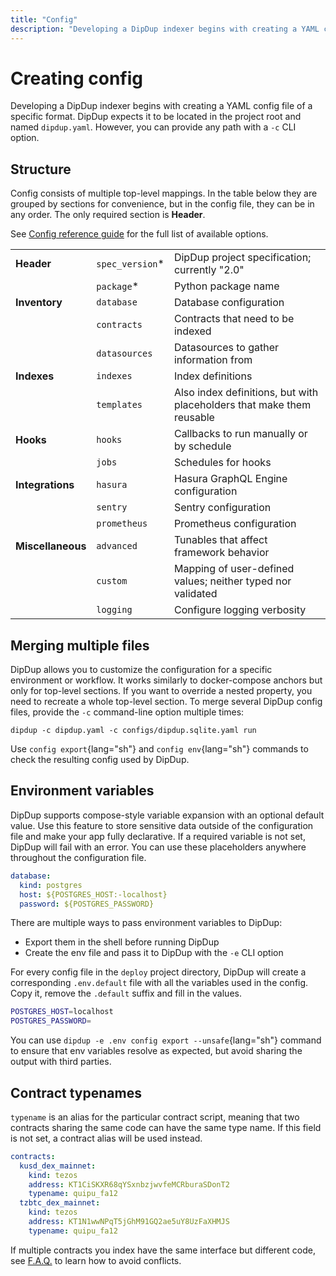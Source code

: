 ```yaml
---
title: "Config"
description: "Developing a DipDup indexer begins with creating a YAML config file. You can find a minimal example to start indexing on the Quickstart page."
---
```


# Creating config

Developing a DipDup indexer begins with creating a YAML config file of a specific format. DipDup expects it to be located in the project root and named `dipdup.yaml`. However, you can provide any path with a `-c` CLI option.

## Structure

Config consists of multiple top-level mappings. In the table below they are grouped by sections for convenience, but in the config file, they can be in any order. The only required section is **Header**.

See [Config reference guide](../7.references/2.config.md) for the full list of available options.

|                   |                 |                                                                       |
| ----------------- | --------------- | --------------------------------------------------------------------- |
| **Header**        | `spec_version`* | DipDup project specification; currently "2.0"                         |
|                   | `package`*      | Python package name                                                   |
| **Inventory**     | `database`      | Database configuration                                                |
|                   | `contracts`     | Contracts that need to be indexed                                     |
|                   | `datasources`   | Datasources to gather information from                                |
| **Indexes**       | `indexes`       | Index definitions                                                     |
|                   | `templates`     | Also index definitions, but with placeholders that make them reusable |
| **Hooks**         | `hooks`         | Callbacks to run manually or by schedule                              |
|                   | `jobs`          | Schedules for hooks                                                   |
| **Integrations**  | `hasura`        | Hasura GraphQL Engine configuration                                   |
|                   | `sentry`        | Sentry configuration                                                  |
|                   | `prometheus`    | Prometheus configuration                                              |
| **Miscellaneous** | `advanced`      | Tunables that affect framework behavior                               |
|                   | `custom`        | Mapping of user-defined values; neither typed nor validated           |
|                   | `logging`       | Configure logging verbosity                                           |

## Merging multiple files

DipDup allows you to customize the configuration for a specific environment or workflow. It works similarly to docker-compose anchors but only for top-level sections. If you want to override a nested property, you need to recreate a whole top-level section. To merge several DipDup config files, provide the `-c` command-line option multiple times:

```shell [Terminal]
dipdup -c dipdup.yaml -c configs/dipdup.sqlite.yaml run
```

Use `config export`{lang="sh"} and `config env`{lang="sh"} commands to check the resulting config used by DipDup.

## Environment variables

DipDup supports compose-style variable expansion with an optional default value. Use this feature to store sensitive data outside of the configuration file and make your app fully declarative. If a required variable is not set, DipDup will fail with an error. You can use these placeholders anywhere throughout the configuration file.

```yaml [dipdup.yaml]
database:
  kind: postgres
  host: ${POSTGRES_HOST:-localhost}
  password: ${POSTGRES_PASSWORD}
```

There are multiple ways to pass environment variables to DipDup:

- Export them in the shell before running DipDup
- Create the env file and pass it to DipDup with the `-e` CLI option

For every config file in the `deploy` project directory, DipDup will create a corresponding `.env.default` file with all the variables used in the config. Copy it, remove the `.default` suffix and fill in the values.

```sh [deploy/.env.default]
POSTGRES_HOST=localhost
POSTGRES_PASSWORD=
```

You can use `dipdup -e .env config export --unsafe`{lang="sh"} command to ensure that env variables resolve as expected, but avoid sharing the output with third parties.

## Contract typenames

`typename` is an alias for the particular contract script, meaning that two contracts sharing the same code can have the same type name. If this field is not set, a contract alias will be used instead.

```yaml [dipdup.yaml]
contracts:
  kusd_dex_mainnet:
    kind: tezos
    address: KT1CiSKXR68qYSxnbzjwvfeMCRburaSDonT2
    typename: quipu_fa12
  tzbtc_dex_mainnet:
    kind: tezos
    address: KT1N1wwNPqT5jGhM91GQ2ae5uY8UzFaXHMJS
    typename: quipu_fa12
```

If multiple contracts you index have the same interface but different code, see [F.A.Q.](../12.faq.md) to learn how to avoid conflicts.
